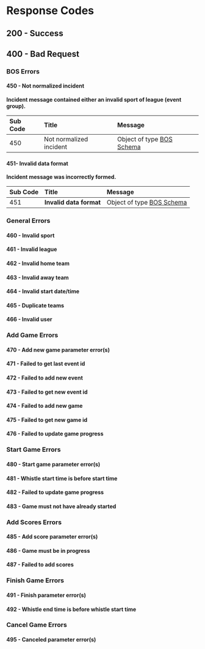 # Response Codes

## 200 - Success

## **400 - Bad Request**

### **BOS Errors**

#### **450 - Not normalized incident**

**Incident message contained either an invalid sport of league \(event group\).**

| **Sub Code** | Title | Message |
| :--- | :--- | :--- |
| 450 | Not normalized incident | Object of type [BOS Schema](../bos-schema.md) |

#### **451- Invalid data format**

**Incident message was incorrectly formed.**

| **Sub Code** | Title | Message |
| :--- | :--- | :--- |
| 451 |  **Invalid data format** | Object of type [BOS Schema](../bos-schema.md) |

### **General Errors**

#### **460 - Invalid sport**

#### **461 - Invalid league**

#### **462 - Invalid home team**

#### **463 - Invalid away team**

#### **464 - Invalid start date/time**

#### **465 - Duplicate teams**

#### **466 - Invalid user**

### **Add Game Errors**

#### **470 - Add new game parameter error\(s\)**

#### **471 - Failed to get last event id**

#### **472 - Failed to add new event**

#### **473 - Failed to get new event id**

#### **474 - Failed to add new game**

#### **475 - Failed to get new game id**

#### **476 - Failed to update game progress**

### **Start Game Errors**

#### **480 - Start game parameter error\(s\)**

#### **481 - Whistle start time is before start time**

#### **482 - Failed to update game progress**

#### **483 - Game must not have already started**

### **Add Scores Errors**

#### **485 - Add score parameter error\(s\)**

#### **486 - Game must be in progress**

#### **487 - Failed to add scores**

### **Finish Game Errors**

#### **491 - Finish parameter error\(s\)**

#### **492 - Whistle end time is before whistle start time**

### **Cancel Game Errors**

#### **495 - Canceled parameter error\(s\)** 

